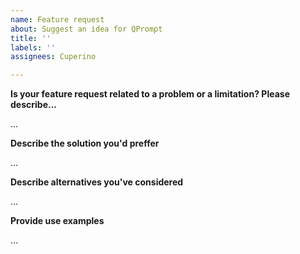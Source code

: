 ```yaml
---
name: Feature request
about: Suggest an idea for QPrompt
title: ''
labels: ''
assignees: Cuperino

---
```


**Is your feature request related to a problem or a limitation? Please describe...**

...

**Describe the solution you'd preffer**

...

**Describe alternatives you've considered**

...

**Provide use examples**

...
